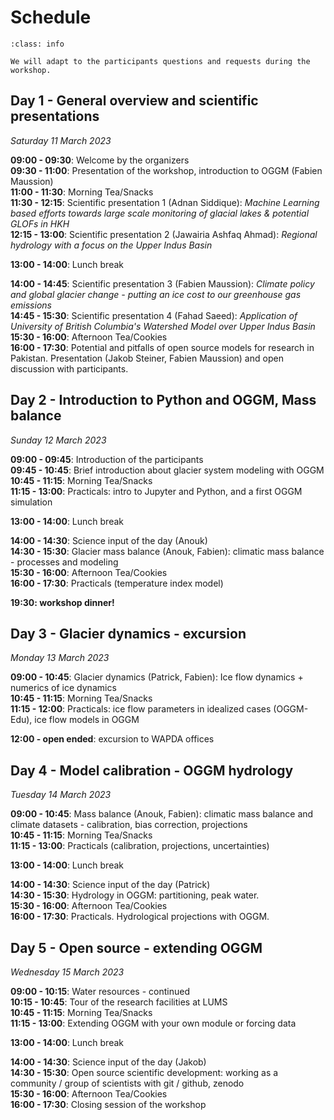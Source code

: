 # Schedule


```{admonition} This schedule is only indicative!
:class: info

We will adapt to the participants questions and requests during the workshop.
```


## Day 1 - General overview and scientific presentations

*Saturday 11 March 2023*

**09:00 - 09:30**: Welcome by the organizers<br>
**09:30 - 11:00**: Presentation of the workshop, introduction to OGGM (Fabien Maussion)<br>
**11:00 - 11:30**: Morning Tea/Snacks<br>
**11:30 - 12:15**: Scientific presentation 1 (Adnan Siddique): *Machine Learning based efforts towards large scale monitoring of glacial lakes & potential GLOFs in HKH*<br>
**12:15 - 13:00**: Scientific presentation 2 (Jawairia Ashfaq Ahmad): *Regional hydrology with a focus on the Upper Indus Basin*<br>

**13:00 - 14:00**: Lunch break

**14:00 - 14:45**: Scientific presentation 3 (Fabien Maussion): *Climate policy and global glacier change - putting an ice cost to our greenhouse gas emissions*<br>
**14:45 - 15:30**: Scientific presentation 4 (Fahad Saeed): *Application of University of British Columbia's Watershed Model over Upper Indus Basin*<br>
**15:30 - 16:00**: Afternoon Tea/Cookies<br>
**16:00 - 17:30**: Potential and pitfalls of open source models for research in Pakistan. Presentation (Jakob Steiner, Fabien Maussion) and open discussion with participants.<br>

## Day 2 - Introduction to Python and OGGM, Mass balance

*Sunday 12 March 2023*

**09:00 - 09:45**: Introduction of the participants<br>
**09:45 - 10:45**: Brief introduction about glacier system modeling with OGGM<br> 
**10:45 - 11:15**: Morning Tea/Snacks<br>
**11:15 - 13:00**: Practicals: intro to Jupyter and Python, and a first OGGM simulation<br>

**13:00 - 14:00**: Lunch break

**14:00 - 14:30**: Science input of the day (Anouk)<br> 
**14:30 - 15:30**: Glacier mass balance (Anouk, Fabien): climatic mass balance - processes and modeling<br> 
**15:30 - 16:00**: Afternoon Tea/Cookies<br>
**16:00 - 17:30**: Practicals (temperature index model)<br>


**19:30: workshop dinner!**

## Day 3 - Glacier dynamics - excursion

*Monday 13 March 2023*

**09:00 - 10:45**: Glacier dynamics (Patrick, Fabien): Ice flow dynamics + numerics of ice dynamics<br> 
**10:45 - 11:15**: Morning Tea/Snacks<br> 
**11:15 - 12:00**: Practicals: ice flow parameters in idealized cases (OGGM-Edu), ice flow models in OGGM<br> 

**12:00 - open ended**: excursion to WAPDA offices 

## Day 4 - Model calibration - OGGM hydrology

*Tuesday 14 March 2023*

**09:00 - 10:45**: Mass balance (Anouk, Fabien): climatic mass balance and climate datasets - calibration, bias correction, projections<br> 
**10:45 - 11:15**: Morning Tea/Snacks<br> 
**11:15 - 13:00**: Practicals (calibration, projections, uncertainties)<br> 

**13:00 - 14:00**: Lunch break

**14:00 - 14:30**: Science input of the day (Patrick)<br> 
**14:30 - 15:30**: Hydrology in OGGM: partitioning, peak water.<br> 
**15:30 - 16:00**: Afternoon Tea/Cookies<br> 
**16:00 - 17:30**: Practicals. Hydrological projections with OGGM.<br> 

## Day 5 - Open source - extending OGGM

*Wednesday 15 March 2023*

**09:00 - 10:15**: Water resources - continued<br> 
**10:15 - 10:45**: Tour of the research facilities at LUMS<br> 
**10:45 - 11:15**: Morning Tea/Snacks<br> 
**11:15 - 13:00**: Extending OGGM with your own module or forcing data<br>

**13:00 - 14:00**: Lunch break

**14:00 - 14:30**: Science input of the day (Jakob)<br> 
**14:30 - 15:30**: Open source scientific development: working as a community / group of scientists with git / github, zenodo<br> 
**15:30 - 16:00**: Afternoon Tea/Cookies<br> 
**16:00 - 17:30**: Closing session of the workshop<br> 
